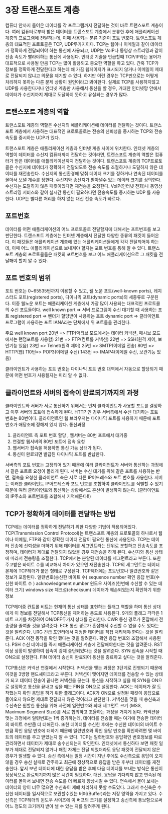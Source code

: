 # 3장 트랜스포트 계층

컴퓨터 안까지 들어온 데이터를 각 프로그램까지 전달하는 것이 바로 트랜스포트 계층이다.
여러 컴퓨터로부터 받은 데이터를 트랜스포트 계층에서 분류한 후에 애플리케이션 계층의 프로그램에 전달하는데, 이때 사용되는 분류 기준이 포트 번호다. 트랜스포트 계층의 대표적인 프로토콜은 TCP, UDP두가지이다. TCP는 웹이나 이메일과 같이 데이터가 정확하게 전달되어야 하는 통신에 사용되고, UDP는 VoIP나 동영상 스트리밍과 같이 전송 속도가 빨라야하는 통신에 사용된다.
인터넷 기술을 언급할때 TCP/IP라는 용어가 대표적으로 사용될 만큼 TCP는 많이 활용되고 중요한 역할을 하고 있다. 간혹 TCP가 정보를 정확하게 전달한다고 하는데 왜 가끔 웹페이지가 표시되지 않거나 이메일이 제대로 전달되지 않냐고 의문을 제기할 수 있다. 하지만 이런 경우는 TCP만으로는 어떻게 처리하지 못하는 다른 문제 상황이 원인이라고 봐야한다. 실제로 TCP를 사용하지않고 UDP를 사용한다거나 인터넷 계층만 사용해서 통신을 할 경우, 거대한 인터넷망 안에서 데이터가 수신지까지 제대로 도달하지 못하고 유실되는 경우가 많다.

## 트랜스포트 계층의 역할

트랜스포트 계층의 역할은 수신지의 애플리케이션에 데이터를 전달하는 것이다. 트랜스포트 계층에서 사용하는 대표적인 프로토콜로는 전송의 신뢰성을 중시하는 TCP와 전송속도를 중시하는 UDP가 있다.

트랜스포트 계층은 애플리케이션 계층과 인터넷 계층 사이에 위치한다. 인터넷 계층의 역할이 데이터를 수신지 컴퓨터까지 전달하는 것이라면, 트랜스포트 계층의 역할은 컴퓨터가 받은 데이터를 애플리케이션까지 전달하는 것이다.
트랜스포트 계층의 TCP프로토콜은 수신지에 데이터가 정확하게 전달되도록 전송 속도를 조절하거나 도달하지 않은 데이터를 재전송한다.
수신지의 통신환경에 맞춰 데이터 크기를 정하거나 연속된 데이터를 몰아서 보낼 개수를 정한다. 수신지와 송신지가 받아낼수 있는 데이터 크기를 상의한다. 수신지는 도달하지 않은 패킷이있다면 재전송을 요청한다.
VoIP(인터넷 전화)나 동영상 스트리밍 서비스와 같이 실시간 통신이 필요하다면 전송속도를 중시하는 UDP 를 사용한다. UDP는 별다른 처리를 하지 않는 대신 전송 속도가 빠르다.

## 포트번호

데이터를 어떤 애플리케이션의 어느 프로토콜로 전달할지에 대해서는 프트번호를 보고 판단한다.
트랜스포트 계층에는 인터넷 계층에서 전달한 다양한 종류의 패킷이 들어온다. 이 패킷들은 애플리케이션 계층에 있는 애플리케이션들에게 각각 전달되어야 하는데, 이때 어느 애플리케이션으로 보내져야 할지는 포트 번호를 통해 알 수 있다. 트랜스포트 계층의 프로토콜들은 패킷의 포트번호를 보고 어느 애플리케이션으로 그 패킷을 전달해야 할지 알 수 있다.

## 포트 번호의 범위

포트 번호는 0~65535번까지 이용할 수 있고, 웰 노운 포트(well-known ports), 레지스터드 포트(registered ports), 다이나믹 포트(dynamic ports)의 세종류로 구분된다. 이중 웰노운 포트는 애플리케이션 계층에서 가장 많이 사용되는 대표적인 프로토콜의 수신 포트들이다.
well known port => 서버 프로그램이 수신 대기할 때 사용하는 포트
registered port => 벤더가 할당받아 사용하는 포트
dynamic port => 클라이언트 프로그램이 사용하는 포트
IANA라는 단체에서 위 포트들을 관리한다.

주요 well known port
20번 => FTP(액티브 모드에서는 데이터 커넥션, 패시브 모드에서는 랜덤포트를 사용함)
21번 => FTP(컨트롤 커넥션)
22번 => SSH(원격 제어, 보안기능 있음)
23번 => Telnet(원격 제어)
25번 => SMTP(이메일 전송)
80번 => HTTP(웹)
110번=> POP3(이메일 수신)
143번 => IMAP4(이메일 수신, 보관기능 있음)

클라이언트가 사용하는 포트 번호는 다이나믹 포트 번호 대역에서 자동으로 할당되기 때문에 어떤 번호가 사용될지는 미리 알 수 없다.

## 클라이언트와 서버의 접속이 완료되기까지의 과정

클라이언트와 서버가 서로 통신하기 위해서는 먼저 클라이언트가 사용할 포트를 결정하고 이후 서버의 포트에 접속하게 된다. HTTP 인 경우 서버측에서 수신 대기하는 포트 번호는 80번이다. 클라이언트인 웹 브라우저는 다이나믹 포트를 사용하기 때문에 포트 번호가 애당초에 정해져 있지 않다.
통신과정

1. 클라이언트 측 포트 번호 할당 , 웹서버는 80번 포트에서 대기중
2. 연결할 웹서버의 80번 포트에 접속 요청
3. 웹서버가 접속을 허용하면 통신 가능 상태가 된다.
4. 통신이 완료되면 발급된 다이나믹 포트를 반납한다.

서버측의 포트 번호는 고정되어 있기 때문에 여러 클라이언트가 서버와 통신하는 과정에서 같은 포트로 요청이 몰리게 된다. 서버는 수신 대기를 위해 같은 포트를 사용하는 반면, 접속을 요청한 클라이언트 측은 서로 다른 IP어드레스와 포트 번호를 사용한다. 서버는 이러한 클라이언트 IP어드레스와 포트 번호를 조합하여 클라이언트를 식별할 수 있기 때문에 여러 클라이언트와 통신하는 상황에서도 혼선이 발생하지 않는다.
(클라이언트의 IP주소와 포트번호를 조합해서 기억해둔다!!)

## TCP가 정확하게 데이터를 전달하는 방법

TCP에는 데이터를 정확하게 전달하기 위한 다양한 기법이 적용되어있다.
TCP(Transmission Control Protocol)는 트랜스포트 계층의 프로토콜의 하나로서 웹이나 이메일, FTP와 같이 정확한 데이터 전달이 필요한 통신에 사용된다. TCP는 데이터 전송에 신뢰성을 더하기 위해 데이터를 세그먼트라는 단위로 분할하고 전송속도를 조정하며, 데이터가 제대로 전달되지 않았을 경우 재전송을 하게 된다.
수신지와 통신 상태에 따라서 전송량을 조절한다. TCP에서는 분할된 데이터를 세그먼트라고 부른다. 또한 주고받은 바이트 수를 비교해서 차이가 있으면 재전송한다.
TCP의 세그먼트는 데이터 본체에 TCP헤더가 붙은 형태로 구성된다. TCP헤더에는 포트번호나 일련번호와 같은 정보가 포함된다.
일련번호(송신한 바이트 수) sequence number
확인 응답 번호(수신한 바이트 수 ) acknowledgment number
윈도우 사이즈(한번에 수신할 수 있는 데이터 크기) windows size
체크섬(checksum) 데이터가 훼손되었는지 확인하기 위한 정보

TCP헤더중 컨트롤 비트는 현재의 통신 상태를 표현하는 플래그 역할을 하며 통신 상대에게 이 정보를 전달해서 TCP통신을 제어하는 용도로 사용된다. 9개의 플래그 각각은 1비트 크기를 차징하여 ON/OFF두가지 상태를 관리한다.
CWR 통신 경로가 혼잡해서 전송량을 줄여줄 것을 알려준다.
ECE 통신 경로가 혼잡해서 수신할 수 없을 수도 있다는 것을 알려준다.
URG 긴급 포인터에서 지정한 데이터를 직접 처리해야 한다는 것을 알려준다.
ACK 이전 동작을 확인 했다는 것을 알려준다. 확인 응답 번호와 조합해서 사용된다.
PSH 수신 데이터를 즉시 애플리케이션 계층에 전달해야한다는 것을 알려준다.
RST 이상 상황이 발생하여 접속이 강제 중단되었다는 것을 알려준다.
SYN 접속을 시작할 때 ON으로 설정한다.
FIN 데이터 송신이 완료되어 통신을 종료하고 싶다는 것을 알려준다.

TCP통신은 커넥션 연결에서 시작한다. 커넥션을 맺는 과정은 3단계로 진행되기 때문에 이것을 3방향 핸드셰이크라고 부른다. 커넥션이 맺어지면 데이터를 전송할 수 있는 상태가 되고 데이터 전송이 끝나면 커넥션을 끊는다. 통신을 시작하고 싶을 때 SYN을 ON으로 설정하고 통신을 끝내고 싶을 때는 FIN을 ON으로 설정한다. ACK는 데이터가 잘 도착했는지 확인 응답을 하기 위한 플래그이다. ACK가 ON으로 설정된 패킷이 응답으로 돌아오지 않으면 제대로 전달되지 않은 것이라고 판단한다.
커넥션을 맺을 때 송신측과 수신측은 원할한 통신을 위해 사전에 일련번호와 최대 세그먼트 크기 (MSS, Maximum Segment Size)를 서로 합의하고 조율하는 과정을 거치게 된다.
커넥션을 맺는 과정에서 일련번호는 1씩 증가하는데, 데이터를 전송할 때는 여기에 전송한 데이터의 바이트 수만큼 더 더해진다. 또한 데이터를 수신한 후에는 수신한 데이터의 바이트 수만큼 확인 응답 번호에 더하기 때문에 일련번호와 확인 응답 번호를 확인하려면 몇 바이트의 데이터를 주고 받았는지 알 수 있다.
TCP는 일련번호와 응답확인 번호정보를 따로 관리하면서 데이터가 제대로 송수신되는지 확인한다.
인터넷에서 통신하다 보면 패킷 일부가 제대로 전달되지 않거나 패킷 자체는 전달 되었더라도 응답 패킷이 전달되지 않은 경우가 발생할 수 있다. 송신 측에서는 일정 시간이 지난 후에도 수신측으로 응답이 오지 않을 경우 송신 실패로 간주하고 최근에 정상적으로 응답을 받은 후부터 데이터를 재전송한다.
앞서 보낸 데이터에 대한 응답을 받은 후에 다음 데이터를 보내는 방식은 통신이 정상적으로 완료되기까지 많은 시간이 필요하다. 대신, 응답을 기다리지 않고 연속된 데이터를 몰아서 보내면 전송 속도를 더 빠르게 향상시킬 수 있다.
연속해서 몰아 보내는 데이터의 양이 너무 많으면 수신측이 제떄 처리하지 못할 수도있다. 그래서 수신측은 수신한 데이터를 일시적으로 보관할수있는 버퍼(Buffer)라는 저장 영역을 가지고 있다. 수신측은 TCP헤더의 윈도우 사이즈에 이 버프의 크기를 설정하고 송신측에 통보함으로써 어느 정도의 크기까지 받아 낼 수 있는 지를 알려주게 된다.
